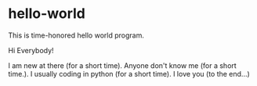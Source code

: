 # hello-world
This is time-honored hello world program.

Hi Everybody!

I am new at there (for a short time). Anyone don't know me (for a short time.). I usually coding in python (for a short time). I love you (to the end...)

